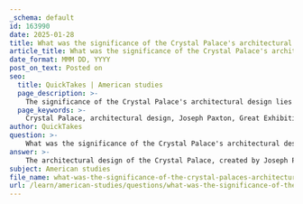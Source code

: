 ```yaml
---
_schema: default
id: 163990
date: 2025-01-28
title: What was the significance of the Crystal Palace's architectural design, and how did it influence future architecture?
article_title: What was the significance of the Crystal Palace's architectural design, and how did it influence future architecture?
date_format: MMM DD, YYYY
post_on_text: Posted on
seo:
  title: QuickTakes | American studies
  page_description: >-
    The significance of the Crystal Palace's architectural design lies in its innovative use of materials and engineering techniques that marked a pivotal moment during the Industrial Revolution, influencing future architectural practices and shaping national identity.
  page_keywords: >-
    Crystal Palace, architectural design, Joseph Paxton, Great Exhibition, Industrial Revolution, innovative materials, glass, iron, prefabrication, transparency, modernist architecture, cultural identity, national pride, visual rhetoric, engineering advancements, architectural influence
author: QuickTakes
question: >-
    What was the significance of the Crystal Palace's architectural design, and how did it influence future architecture?
answer: >-
    The architectural design of the Crystal Palace, created by Joseph Paxton for the Great Exhibition of 1851, holds significant importance in the context of the Industrial Revolution and the evolution of architecture. Its innovative use of materials, particularly glass and iron, marked a departure from traditional building methods and styles, showcasing the technological advancements of the era.\n\n### Significance of the Crystal Palace's Architectural Design\n\n1. **Innovative Use of Materials**: The Crystal Palace was one of the first large-scale structures to utilize prefabricated iron and glass. This not only allowed for a vast, open interior space but also enabled the building to be constructed quickly and efficiently. The extensive use of glass facilitated natural lighting, creating an inviting atmosphere for visitors and allowing for the display of exhibits in a way that was previously unattainable.\n\n2. **Symbol of Industrial Progress**: The design of the Crystal Palace symbolized the industrial advancements of the time. It represented the capabilities of modern engineering and the potential of new materials, reflecting the spirit of innovation that characterized the Industrial Revolution. The grandeur of the structure served as a testament to Britain's confidence in its industrial prowess and its role as a global leader.\n\n3. **Influence on Future Architecture**: The architectural design of the Crystal Palace had a profound impact on future public buildings and exhibition spaces. Its emphasis on transparency and light influenced the development of modernist architecture, which would later embrace similar principles. The use of iron and glass became a hallmark of 19th and 20th-century architecture, paving the way for structures such as the Eiffel Tower and various glass-and-steel skyscrapers.\n\n4. **Cultural and National Identity**: The Crystal Palace also played a crucial role in shaping British national identity. By showcasing the nation's industrial achievements, it fostered a sense of pride among citizens and reinforced the idea of Britain as a benevolent empire. The architectural design was not just a functional space for the exhibition; it was a visual representation of national strength and cultural superiority.\n\n5. **Visual Rhetoric**: The arrangement of the exhibits within the Crystal Palace, combined with its striking architectural design, employed visual rhetoric to communicate messages of progress and innovation. The structure itself became a part of the narrative that celebrated British industrial achievements and promoted a sense of unity and pride among the populace.\n\n### Conclusion\n\nIn summary, the architectural design of the Crystal Palace was significant not only for its innovative use of materials and engineering techniques but also for its role in symbolizing the industrial advancements of the era. Its influence on future architectural practices and its contribution to shaping national identity and pride underscore its historical legacy. The Crystal Palace remains a pivotal example of how architecture can reflect and influence socio-economic changes, cultural narratives, and technological innovation.
subject: American studies
file_name: what-was-the-significance-of-the-crystal-palaces-architectural-design-and-how-did-it-influence-future-architecture.md
url: /learn/american-studies/questions/what-was-the-significance-of-the-crystal-palaces-architectural-design-and-how-did-it-influence-future-architecture
---
```


&nbsp;